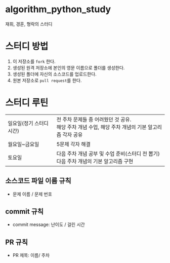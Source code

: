 # algorithm_python_study
재휘, 경훈, 형락의 스터디

# 스터디 방법
  1. 이 저장소를 `fork` 한다.
  2. 생성된 원격 저장소에 본인의 영문 이름으로 폴더를 생성한다.
  3. 생성된 폴더에 자신의 소스코드를 업로드한다.
  4. 원본 저장소로 `pull request`를 한다.


# 스터디 루틴
  <table>
  <tr>
    <td>일요일(정기 스터디 시간)</td>
    <td>전 주차 문제들 중 어려웠던 것 공유. <br/>해당 주차 개념 수업, 해당 주차 개념의 기본 알고리즘 각자 공유 </td>
  </tr>
  <tr>
    <td>월요일~금요일</td>
    <td>5문제 각자 해결</td>
  </tr>
  <tr>
    <td>토요일</td>
    <td>다음 주차 개념 공부 및 수업 준비(스터디 전 뽑기)<br/>다음 주차 개념의 기본 알고리즘 구현
  </tr>
</table>

## 소스코드 파일 이름 규칙
  - 문제 이름 / 문제 번호

## commit 규칙
  - commit message: 난이도 / 걸린 시간

## PR 규칙
  - PR 제목: 이름/ 주차
